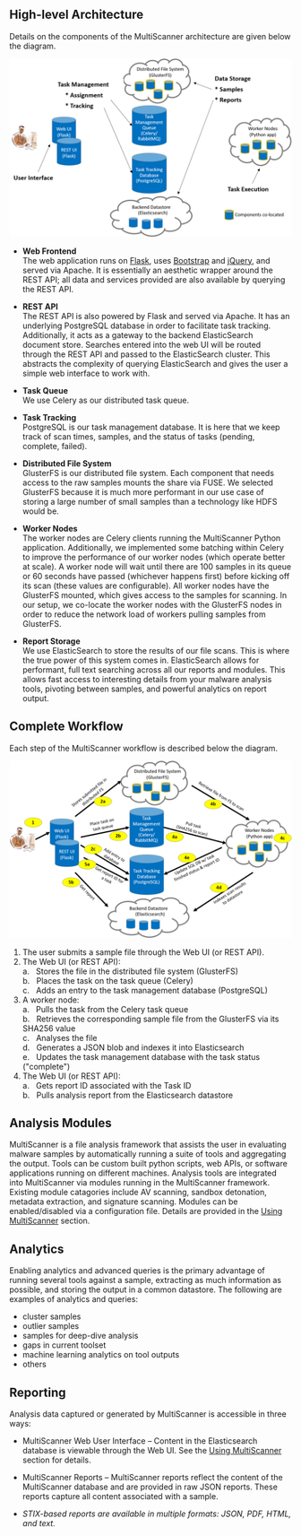 High-level Architecture
-----------------------
Details on the components of the MultiScanner architecture are given below the diagram. 

![architecture1](img/arch1.png "MultiScanner Architecture")

- **Web Frontend**  
The web application runs on [Flask](http://flask.pocoo.org/), uses [Bootstrap](https://getbootstrap.com/) and [jQuery](https://jquery.com/), and served via Apache. It is essentially an aesthetic wrapper around the REST API; all data and services provided are also available by querying the REST API.

- **REST API**  
The REST API is also powered by Flask and served via Apache. It has an underlying PostgreSQL database in order to facilitate task tracking. Additionally, it acts as a gateway to the backend ElasticSearch document store. Searches entered into the web UI will be routed through the REST API and passed to the ElasticSearch cluster. This abstracts the complexity of querying ElasticSearch and gives the user a simple web interface to work with.

- **Task Queue**  
We use Celery as our distributed task queue.

- **Task Tracking**  
PostgreSQL is our task management database. It is here that we keep track of scan times, samples, and the status of tasks (pending, complete, failed).

- **Distributed File System**  
GlusterFS is our distributed file system. Each component that needs access to the raw samples mounts the share via FUSE. We selected GlusterFS because it is much more performant in our use case of storing a large number of small samples than a technology like HDFS would be.

- **Worker Nodes**  
The worker nodes are Celery clients running the MultiScanner Python application. Additionally, we implemented some batching within Celery to improve the performance of our worker nodes (which operate better at scale). A worker node will wait until there are 100 samples in its queue or 60 seconds have passed (whichever happens first) before kicking off its scan (these values are configurable). All worker nodes have the GlusterFS mounted, which gives access to the samples for scanning. In our setup, we co-locate the worker nodes with the GlusterFS nodes in order to reduce the network load of workers pulling samples from GlusterFS.

- **Report Storage**  
We use ElasticSearch to store the results of our file scans. This is where the true power of this system comes in. ElasticSearch allows for performant, full text searching across all our reports and modules. This allows fast access to interesting details from your malware analysis tools, pivoting between samples, and powerful analytics on report output.

Complete Workflow
-----------------
Each step of the MultiScanner workflow is described below the diagram.

![architecture2](img/arch2.png "MultiScanner Workflow")

1. The user submits a sample file through the Web UI (or REST API).
1. The Web UI (or REST API):  
  a\. &nbsp; Stores the file in the distributed file system (GlusterFS)   
  b\. &nbsp; Places the task on the task queue (Celery)  
  c\. &nbsp; Adds an entry to the task management database (PostgreSQL)  
1. A worker node:  
  a\. &nbsp; Pulls the task from the Celery task queue  
  b\. &nbsp; Retrieves the corresponding sample file from the GlusterFS via its SHA256 value  
  c\. &nbsp; Analyses the file  
  d\. &nbsp; Generates a JSON blob and indexes it into Elasticsearch  
  e\. &nbsp; Updates the task management database with the task status ("complete")      
1. The Web UI (or REST API):  
  a\. &nbsp; Gets report ID associated with the Task ID  
  b\. &nbsp; Pulls analysis report from the Elasticsearch datastore  

Analysis Modules
----------------
MultiScanner is a file analysis framework that assists the user in evaluating malware samples by automatically running a suite of tools and aggregating the output. Tools can be custom built python scripts, web APIs, or software applications running on different machines. 
Analysis tools are integrated into MultiScanner via modules running in the MultiScanner framework. Existing module catagories include AV scanning, sandbox detonation, metadata extraction, and signature scanning. Modules can be enabled/disabled via a configuration file. Details are provided in the [Using MultiScanner](using#default-analysis-modules) section.

Analytics
---------
Enabling analytics and advanced queries is the primary advantage of running 
several tools against a sample, extracting as much information as possible, and
storing the output in a common datastore. The following are examples of analytics and queries:

- cluster samples
- outlier samples
- samples for deep-dive analysis
- gaps in current toolset
- machine learning analytics on tool outputs
- others

Reporting
---------
Analysis data captured or generated by MultiScanner is accessible in three ways:

* MultiScanner Web User Interface – Content in the Elasticsearch database is viewable through the Web UI. See the [Using MultiScanner](using.md#web-user-interface) section for details. 

* MultiScanner Reports – MultiScanner reports reflect the content of the MultiScanner database and are provided in raw JSON reports. These reports capture all content associated with a sample.

* *STIX-based reports are available in multiple formats: JSON, PDF, HTML, and text.* 